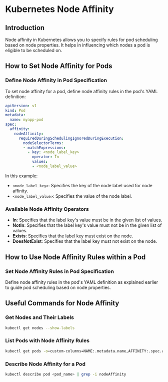 # Kubernetes Node Affinity

## Introduction
Node affinity in Kubernetes allows you to specify rules for pod scheduling based on node properties. It helps in influencing which nodes a pod is eligible to be scheduled on.

## How to Set Node Affinity for Pods

### Define Node Affinity in Pod Specification
To set node affinity for a pod, define node affinity rules in the pod's YAML definition:

```yaml
apiVersion: v1
kind: Pod
metadata:
  name: myapp-pod
spec:
  affinity:
    nodeAffinity:
      requiredDuringSchedulingIgnoredDuringExecution:
        nodeSelectorTerms:
        - matchExpressions:
          - key: <node_label_key>
            operator: In
            values:
            - <node_label_value>
```

In this example:
- `<node_label_key>`: Specifies the key of the node label used for node affinity.
- `<node_label_value>`: Specifies the value of the node label.

### Available Node Affinity Operators
- **In**: Specifies that the label key's value must be in the given list of values.
- **NotIn**: Specifies that the label key's value must not be in the given list of values.
- **Exists**: Specifies that the label key must exist on the node.
- **DoesNotExist**: Specifies that the label key must not exist on the node.

## How to Use Node Affinity Rules within a Pod

### Set Node Affinity Rules in Pod Specification
Define node affinity rules in the pod's YAML definition as explained earlier to guide pod scheduling based on node properties.

## Useful Commands for Node Affinity

### Get Nodes and Their Labels
```bash
kubectl get nodes --show-labels
```

### List Pods with Node Affinity Rules
```bash
kubectl get pods -o=custom-columns=NAME:.metadata.name,AFFINITY:.spec.affinity.nodeAffinity
```

### Describe Node Affinity for a Pod
```bash
kubectl describe pod <pod_name> | grep -i nodeAffinity
```